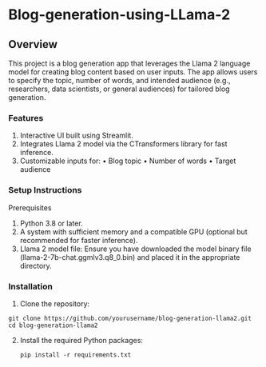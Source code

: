 # Blog-generation-using-LLama-2

## Overview
This project is a blog generation app that leverages the Llama 2 language model for creating blog content based on user inputs. The app allows users to specify the topic, number of words, and intended audience (e.g., researchers, data scientists, or general audiences) for tailored blog generation.

 ### Features
1. Interactive UI built using Streamlit.
2. Integrates Llama 2 model via the CTransformers library for fast inference.
3. Customizable inputs for:
 • Blog topic
 • Number of words
 • Target audience

### Setup Instructions
Prerequisites

1. Python 3.8 or later.
2. A system with sufficient memory and a compatible GPU (optional but recommended for faster inference).
3. Llama 2 model file: Ensure you have downloaded the model binary file (llama-2-7b-chat.ggmlv3.q8_0.bin) and placed it in the appropriate directory.

### Installation
1. Clone the repository:
```
git clone https://github.com/yourusername/blog-generation-llama2.git
cd blog-generation-llama2
```
2. Install the required Python packages:

   ```
   pip install -r requirements.txt
   ```

